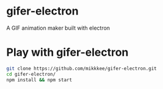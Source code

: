 # gifer-electron
A GIF animation maker built with electron


# Play with gifer-electron

```bash
git clone https://github.com/mikkkee/gifer-electron.git
cd gifer-electron/
npm install && npm start
```
